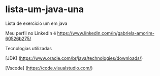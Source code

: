 # lista-um-java-una
Lista de exercicio um em java

Meu perfil no LinkedIn é  https://www.linkedin.com/in/gabriela-amorim-60526b275/

Tecnologias utilizadas 

[JDK] (https://www.oracle.com/br/java/technologies/downloads/)

[Vscode] (https://code.visualstudio.com/)
